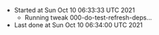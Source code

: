   - Started at Sun Oct 10 06:33:33 UTC 2021
    - Running tweak 000-do-test-refresh-deps...
  - Last done at Sun Oct 10 06:34:00 UTC 2021

